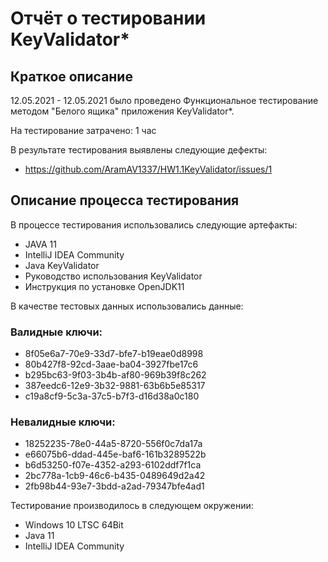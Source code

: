 # Отчёт о тестировании KeyValidator*

## Краткое описание
12.05.2021 - 12.05.2021 было проведено Функциональное тестирование методом "Белого ящика" приложения KeyValidator*.

На тестирование затрачено: 1 час

В результате тестирования выявлены следующие дефекты:

* https://github.com/AramAV1337/HW1.1KeyValidator/issues/1


## Описание процесса тестирования
В процессе тестирования использовались следующие артефакты:

* JAVA 11
* IntelliJ IDEA Community
* Java KeyValidator
* Руководство использования KeyValidator
* Инструкция по установке OpenJDK11


В качестве тестовых данных использовались данные:
### Валидные ключи:

* 8f05e6a7-70e9-33d7-bfe7-b19eae0d8998
* 80b427f8-92cd-3aae-ba04-3927fbe17c6
* b295bc63-9f03-3b4b-af80-969b39f8c262
* 387eedc6-12e9-3b32-9881-63b6b5e85317
* c19a8cf9-5c3a-37c5-b7f3-d16d38a0c180

### Невалидные ключи:
* 18252235-78e0-44a5-8720-556f0c7da17a
* e66075b6-ddad-445e-baf6-161b3289522b
* b6d53250-f07e-4352-a293-6102ddf7f1ca
* 2bc778a-1cb9-46c6-b435-0489649d2a42
* 2fb98b44-93e7-3bdd-a2ad-79347bfe4ad1


Тестирование производилось в следующем окружении:

* Windows 10 LTSC 64Bit
* Java 11
* IntelliJ IDEA Community